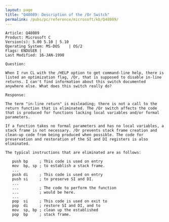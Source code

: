 ```yaml
---
layout: page
title: "Q48089: Description of the /Or Switch"
permalink: /pubs/pc/reference/microsoft/kb/Q48089/
---
```


	Article: Q48089
	Product: Microsoft C
	Version(s): 5.00 5.10 | 5.10
	Operating System: MS-DOS    | OS/2
	Flags: ENDUSER |
	Last Modified: 16-JAN-1990
	
	Question:
	
	When I run CL with the /HELP option to get command-line help, there is
	listed an optimization flag, /Or, that is supposed to disable in-line
	returns. I can't find information about this switch documented
	anywhere else. What does this switch really do?
	
	Response:
	
	The term "in-line return" is misleading; there is not a call to the
	return function that is eliminated. The /Or switch affects the code
	that is produced for functions lacking local variables and/or formal
	parameters.
	
	If a function takes no formal parameters and has no local variables, a
	stack frame is not necessary. /Or prevents stack frame creation and
	clean-up code from being produced when possible. The code for
	preservation and restoration of the SI and DI registers is also
	eliminated.
	
	The typical instructions that are eliminated are as follows:
	
	   push bp     ; This code is used on entry
	   mov  bp, sp ; to establish a stack frame.
	   ...
	   push di     ; This code is used on entry
	   push si     ; to preserve SI and DI.
	   ...
	   ...         ; The code to perform the function
	   ...         ; would be here.
	   ...
	   pop  si     ; This code is used on exit to
	   pop  di     ; restore SI and DI, and to
	   mov  sp, bp ; clean up the established
	   pop  bp     ; stack frame.
